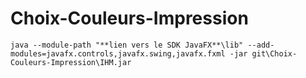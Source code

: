 # Choix-Couleurs-Impression

```
java --module-path "**lien vers le SDK JavaFX**\lib" --add-modules=javafx.controls,javafx.swing,javafx.fxml -jar git\Choix-Couleurs-Impression\IHM.jar
```

